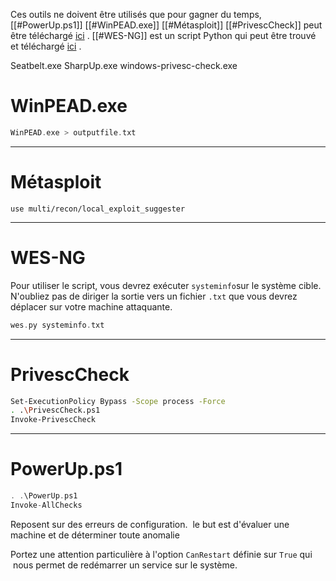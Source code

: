 Ces outils ne doivent être utilisés que pour gagner du temps, 
[[#PowerUp.ps1]]
[[#WinPEAD.exe]]
[[#Métasploit]]
[[#PrivescCheck]] peut être téléchargé [ici](https://github.com/itm4n/PrivescCheck) .
[[#WES-NG]] est un script Python qui peut être trouvé et téléchargé [ici](https://github.com/bitsadmin/wesng) .

Seatbelt.exe
SharpUp.exe
windows-privesc-check.exe 
# WinPEAD.exe

```c
WinPEAD.exe > outputfile.txt
```

---
# Métasploit

```
use multi/recon/local_exploit_suggester
```

---
# WES-NG
Pour utiliser le script, vous devrez exécuter `systeminfo`sur le système cible. N'oubliez pas de diriger la sortie vers un fichier `.txt` que vous devrez déplacer sur votre machine attaquante.

```c
wes.py systeminfo.txt
```

---
# PrivescCheck

```sh
Set-ExecutionPolicy Bypass -Scope process -Force
. .\PrivescCheck.ps1
Invoke-PrivescCheck
```

---
# PowerUp.ps1

```c
. .\PowerUp.ps1
Invoke-AllChecks
```

Reposent sur des erreurs de configuration.  le but est d'évaluer une machine et de déterminer toute anomalie

Portez une attention particulière à l'option `CanRestart` définie sur `True` qui  nous permet de redémarrer un service sur le système.

